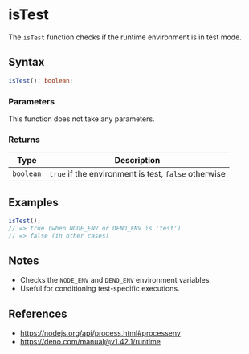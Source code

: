 # isTest

The `isTest` function checks if the runtime environment is in test mode.

## Syntax

```typescript
isTest(): boolean;
```

### Parameters

This function does not take any parameters.

### Returns

| Type       | Description                                         |
| ---------- | --------------------------------------------------- |
| `boolean`  | `true` if the environment is test, `false` otherwise |

## Examples

```typescript
isTest();
// => true (when NODE_ENV or DENO_ENV is 'test')
// => false (in other cases)
```

## Notes

* Checks the `NODE_ENV` and `DENO_ENV` environment variables.
* Useful for conditioning test-specific executions.

## References

* https://nodejs.org/api/process.html#processenv
* https://deno.com/manual@v1.42.1/runtime
